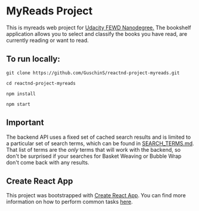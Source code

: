 # MyReads Project

This is  myreads web project for [Udacity FEWD Nanodegree.](https://eu.udacity.com/course/front-end-web-developer-nanodegree--nd001) The bookshelf application allows you to select and classify the books you have read, are currently reading or want to read.

## To run locally:

`git clone https://github.com/GuschinS/reactnd-project-myreads.git`

`cd reactnd-project-myreads`

`npm install`

`npm start`


## Important
The backend API uses a fixed set of cached search results and is limited to a particular set of search terms, which can be found in [SEARCH_TERMS.md](SEARCH_TERMS.md). That list of terms are the _only_ terms that will work with the backend, so don't be surprised if your searches for Basket Weaving or Bubble Wrap don't come back with any results.

## Create React App

This project was bootstrapped with [Create React App](https://github.com/facebookincubator/create-react-app). You can find more information on how to perform common tasks [here](https://github.com/facebookincubator/create-react-app/blob/master/packages/react-scripts/template/README.md).

